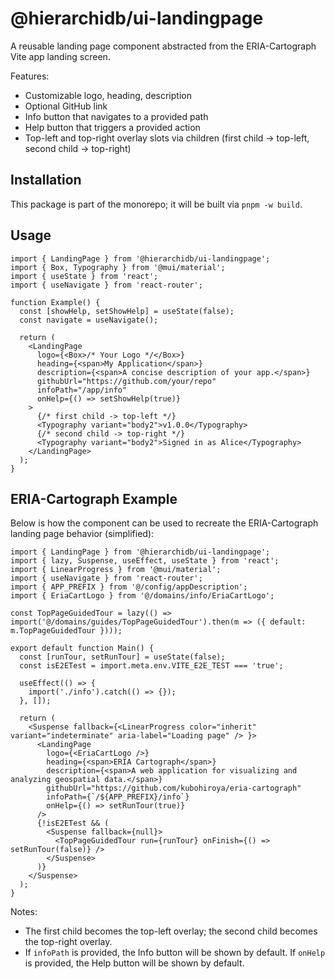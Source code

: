 # @hierarchidb/ui-landingpage

A reusable landing page component abstracted from the ERIA-Cartograph Vite app landing screen.

Features:
- Customizable logo, heading, description
- Optional GitHub link
- Info button that navigates to a provided path
- Help button that triggers a provided action
- Top-left and top-right overlay slots via children (first child -> top-left, second child -> top-right)

## Installation
This package is part of the monorepo; it will be built via `pnpm -w build`.

## Usage

```tsx
import { LandingPage } from '@hierarchidb/ui-landingpage';
import { Box, Typography } from '@mui/material';
import { useState } from 'react';
import { useNavigate } from 'react-router';

function Example() {
  const [showHelp, setShowHelp] = useState(false);
  const navigate = useNavigate();

  return (
    <LandingPage
      logo={<Box>/* Your Logo */</Box>}
      heading={<span>My Application</span>}
      description={<span>A concise description of your app.</span>}
      githubUrl="https://github.com/your/repo"
      infoPath="/app/info"
      onHelp={() => setShowHelp(true)}
    >
      {/* first child -> top-left */}
      <Typography variant="body2">v1.0.0</Typography>
      {/* second child -> top-right */}
      <Typography variant="body2">Signed in as Alice</Typography>
    </LandingPage>
  );
}
```

## ERIA-Cartograph Example
Below is how the component can be used to recreate the ERIA-Cartograph landing page behavior (simplified):

```tsx
import { LandingPage } from '@hierarchidb/ui-landingpage';
import { lazy, Suspense, useEffect, useState } from 'react';
import { LinearProgress } from '@mui/material';
import { useNavigate } from 'react-router';
import { APP_PREFIX } from '@/config/appDescription';
import { EriaCartLogo } from '@/domains/info/EriaCartLogo';

const TopPageGuidedTour = lazy(() => import('@/domains/guides/TopPageGuidedTour').then(m => ({ default: m.TopPageGuidedTour })));

export default function Main() {
  const [runTour, setRunTour] = useState(false);
  const isE2ETest = import.meta.env.VITE_E2E_TEST === 'true';

  useEffect(() => {
    import('./info').catch(() => {});
  }, []);

  return (
    <Suspense fallback={<LinearProgress color="inherit" variant="indeterminate" aria-label="Loading page" /> }>
      <LandingPage
        logo={<EriaCartLogo />}
        heading={<span>ERIA Cartograph</span>}
        description={<span>A web application for visualizing and analyzing geospatial data.</span>}
        githubUrl="https://github.com/kubohiroya/eria-cartograph"
        infoPath={`/${APP_PREFIX}/info`}
        onHelp={() => setRunTour(true)}
      />
      {!isE2ETest && (
        <Suspense fallback={null}>
          <TopPageGuidedTour run={runTour} onFinish={() => setRunTour(false)} />
        </Suspense>
      )}
    </Suspense>
  );
}
```

Notes:
- The first child becomes the top-left overlay; the second child becomes the top-right overlay.
- If `infoPath` is provided, the Info button will be shown by default. If `onHelp` is provided, the Help button will be shown by default.
